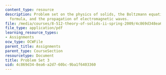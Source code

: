 ```yaml
---
content_type: resource
description: Problem set on the physics of solids, the Boltzmann equation, the Kubo
  formula, and the propagation of electromagnetic waves.
file: /media/courses/8-512-theory-of-solids-ii-spring-2009/4c869d348ea6a2d760bc9ba1f6403360_MIT8_512s09_2004_pset03.pdf
file_type: application/pdf
learning_resource_types:
- Assignments
ocw_type: OCWFile
parent_title: Assignments
parent_type: CourseSection
resourcetype: Document
title: Problem Set 3
uid: 4c869d34-8ea6-a2d7-60bc-9ba1f6403360
---
```

